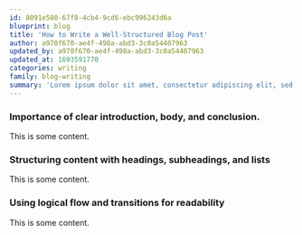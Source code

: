 ```yaml
---
id: 8091e580-67f8-4cb4-9cd6-ebc996243d6a
blueprint: blog
title: 'How to Write a Well-Structured Blog Post'
author: a970f670-ae4f-498a-abd3-3c0a54407963
updated_by: a970f670-ae4f-498a-abd3-3c0a54407963
updated_at: 1693591770
categories: writing
family: blog-writing
summary: 'Lorem ipsum dolor sit amet, consectetur adipiscing elit, sed do eiusmod tempor incididunt ut labore et dolore magna.'
---
```

### Importance of clear introduction, body, and conclusion.
This is some content.

### Structuring content with headings, subheadings, and lists
This is some content.

### Using logical flow and transitions for readability
This is some content.